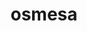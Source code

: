 ---
title: "osmesa"
layout: cache
categories: [package, develop-2024-02-11]
meta: {"versions": ["11.2.0"], "compilers": ["gcc@=11.1.0", "gcc@=11.4.0"], "oss": ["ubuntu20.04", "ubuntu22.04"], "platforms": ["linux"], "targets": ["x86_64_v3"], "stacks": ["data-vis-sdk", "e4s", "e4s-rocm-external", "ml-linux-x86_64-rocm", "root"], "num_specs": 8, "num_specs_by_stack": {"data-vis-sdk": 2, "root": 8, "e4s": 2, "e4s-rocm-external": 1, "ml-linux-x86_64-rocm": 3}}
spec_details: [{"hash": "5omgvwh47bkbtfxudyxjxi7mpfzervaj", "compiler": "gcc@=11.1.0", "versions": ["11.2.0"], "os": "ubuntu20.04", "platform": "linux", "target": "x86_64_v3", "variants": ["build_system=bundle"], "stacks": ["data-vis-sdk", "root"], "size": "-", "tarball": "https://binaries.spack.io/develop-2024-02-11/build_cache/linux-ubuntu20.04-x86_64_v3/gcc-11.1.0/osmesa-11.2.0/linux-ubuntu20.04-x86_64_v3-gcc-11.1.0-osmesa-11.2.0-5omgvwh47bkbtfxudyxjxi7mpfzervaj.spack"}, {"hash": "ewowfpjgvbls34smebgmrlgz7mbqxsyt", "compiler": "gcc@=11.1.0", "versions": ["11.2.0"], "os": "ubuntu20.04", "platform": "linux", "target": "x86_64_v3", "variants": ["build_system=bundle"], "stacks": ["data-vis-sdk", "root"], "size": "-", "tarball": "https://binaries.spack.io/develop-2024-02-11/build_cache/linux-ubuntu20.04-x86_64_v3/gcc-11.1.0/osmesa-11.2.0/linux-ubuntu20.04-x86_64_v3-gcc-11.1.0-osmesa-11.2.0-ewowfpjgvbls34smebgmrlgz7mbqxsyt.spack"}, {"hash": "yilmtv2liby3nbtdqmsztjb2qa3ndoza", "compiler": "gcc@=11.4.0", "versions": ["11.2.0"], "os": "ubuntu20.04", "platform": "linux", "target": "x86_64_v3", "variants": ["build_system=bundle"], "stacks": ["root", "e4s"], "size": "-", "tarball": "https://binaries.spack.io/develop-2024-02-11/build_cache/linux-ubuntu20.04-x86_64_v3/gcc-11.4.0/osmesa-11.2.0/linux-ubuntu20.04-x86_64_v3-gcc-11.4.0-osmesa-11.2.0-yilmtv2liby3nbtdqmsztjb2qa3ndoza.spack"}, {"hash": "sg3n5k2obns4ehn5txqnxgv7qi5u2t5o", "compiler": "gcc@=11.4.0", "versions": ["11.2.0"], "os": "ubuntu20.04", "platform": "linux", "target": "x86_64_v3", "variants": ["build_system=bundle"], "stacks": ["root", "e4s"], "size": "-", "tarball": "https://binaries.spack.io/develop-2024-02-11/build_cache/linux-ubuntu20.04-x86_64_v3/gcc-11.4.0/osmesa-11.2.0/linux-ubuntu20.04-x86_64_v3-gcc-11.4.0-osmesa-11.2.0-sg3n5k2obns4ehn5txqnxgv7qi5u2t5o.spack"}, {"hash": "7zd53uz3b5frhqyyocc3w2qmrgran33r", "compiler": "gcc@=11.4.0", "versions": ["11.2.0"], "os": "ubuntu20.04", "platform": "linux", "target": "x86_64_v3", "variants": ["build_system=bundle"], "stacks": ["e4s-rocm-external", "root"], "size": "-", "tarball": "https://binaries.spack.io/develop-2024-02-11/build_cache/linux-ubuntu20.04-x86_64_v3/gcc-11.4.0/osmesa-11.2.0/linux-ubuntu20.04-x86_64_v3-gcc-11.4.0-osmesa-11.2.0-7zd53uz3b5frhqyyocc3w2qmrgran33r.spack"}, {"hash": "txhzb7zgejjzwnovjsgrmv3yxad7imct", "compiler": "gcc@=11.4.0", "versions": ["11.2.0"], "os": "ubuntu22.04", "platform": "linux", "target": "x86_64_v3", "variants": ["build_system=bundle"], "stacks": ["root", "ml-linux-x86_64-rocm"], "size": "-", "tarball": "https://binaries.spack.io/develop-2024-02-11/build_cache/linux-ubuntu22.04-x86_64_v3/gcc-11.4.0/osmesa-11.2.0/linux-ubuntu22.04-x86_64_v3-gcc-11.4.0-osmesa-11.2.0-txhzb7zgejjzwnovjsgrmv3yxad7imct.spack"}, {"hash": "ygibk24p3uj2jduurxwkvrzmfddumfis", "compiler": "gcc@=11.4.0", "versions": ["11.2.0"], "os": "ubuntu22.04", "platform": "linux", "target": "x86_64_v3", "variants": ["build_system=bundle"], "stacks": ["root", "ml-linux-x86_64-rocm"], "size": "-", "tarball": "https://binaries.spack.io/develop-2024-02-11/build_cache/linux-ubuntu22.04-x86_64_v3/gcc-11.4.0/osmesa-11.2.0/linux-ubuntu22.04-x86_64_v3-gcc-11.4.0-osmesa-11.2.0-ygibk24p3uj2jduurxwkvrzmfddumfis.spack"}, {"hash": "7deiw64v2oxn4desyj65n2sgolfs6vpt", "compiler": "gcc@=11.4.0", "versions": ["11.2.0"], "os": "ubuntu22.04", "platform": "linux", "target": "x86_64_v3", "variants": ["build_system=bundle"], "stacks": ["root", "ml-linux-x86_64-rocm"], "size": "-", "tarball": "https://binaries.spack.io/develop-2024-02-11/build_cache/linux-ubuntu22.04-x86_64_v3/gcc-11.4.0/osmesa-11.2.0/linux-ubuntu22.04-x86_64_v3-gcc-11.4.0-osmesa-11.2.0-7deiw64v2oxn4desyj65n2sgolfs6vpt.spack"}]
---